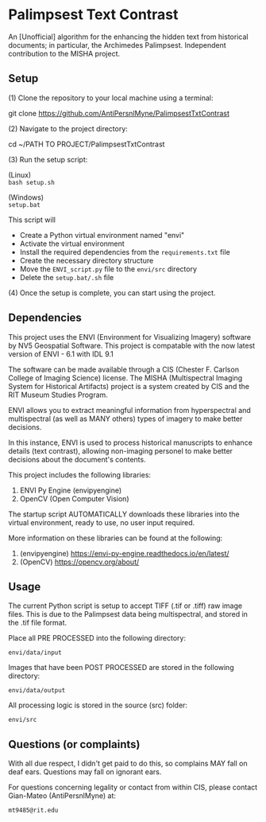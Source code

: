 # Palimpsest Text Contrast
An [Unofficial] algorithm for the enhancing the hidden text from historical documents; in particular, the Archimedes Palimpsest. Independent contribution to the MISHA project.


## Setup
(1) Clone the repository to your local machine using a terminal:

git clone https://github.com/AntiPersnlMyne/PalimpsestTxtContrast

(2) Navigate to the project directory:

cd ~/PATH TO PROJECT/PalimpsestTxtContrast

(3) Run the setup script:

(Linux) \
`bash setup.sh`

(Windows) \
`setup.bat`


This script will
- Create a Python virtual environment named "envi"
- Activate the virtual environment
- Install the required dependencies from the `requirements.txt` file
- Create the necessary directory structure
- Move the `ENVI_script.py` file to the `envi/src` directory
- Delete the `setup.bat/.sh` file


(4) Once the setup is complete, you can start using the project.


## Dependencies

This project uses the ENVI (Environment for Visualizing Imagery) software by NV5 Geospatial Software. This project is compatable with the now latest version of ENVI - 6.1 with IDL 9.1

The software can be made available through a CIS (Chester F. Carlson College of Imaging Science) license. The MISHA (Multispectral Imaging System for Historical Artifacts) project is a system created by CIS and the RIT Museum Studies Program.

ENVI allows you to extract meaningful information from hyperspectral and multispectral (as well as MANY others) types of imagery to make better decisions. 

In this instance, ENVI is used to process historical manuscripts to enhance details (text contrast), allowing non-imaging personel to make better decisions about the document's contents.

This project includes the following libraries: 
1. ENVI Py Engine (envipyengine)
2. OpenCV (Open Computer Vision)

The startup script AUTOMATICALLY downloads these libraries into the virtual environment, ready to use, no user input required.

More information on these libraries can be found at the following:
1. (envipyengine) https://envi-py-engine.readthedocs.io/en/latest/
2. (OpenCV) https://opencv.org/about/



## Usage
The current Python script is setup to accept TIFF (.tif or .tiff) raw image files. This is due to the Palimpsest data being multispectral, and stored in the .tif file format.

Place all PRE PROCESSED into the following directory: 

`envi/data/input`

Images that have been POST PROCESSED are stored in the following directory: 

`envi/data/output`

All processing logic is stored in the source (src) folder: 

`envi/src`


## Questions (or complaints)
With all due respect, I didn't get paid to do this, so complains MAY fall on deaf ears. Questions may fall on ignorant ears.

For questions concerning legality or contact from within CIS, please contact Gian-Mateo (AntiPersnlMyne) at: 

`mt9485@rit.edu`


